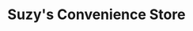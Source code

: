 ---
title: "Suzy's Convenience Store"
url: /faringdon/suzys-convenience-store/
shop: Lebensmittel
---